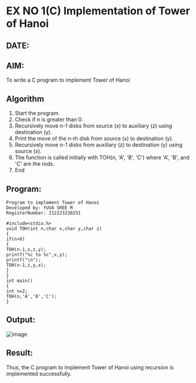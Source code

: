 # EX NO 1(C) Implementation of Tower of Hanoi
## DATE:
## AIM:
To write a C program to implement Tower of Hanoi

## Algorithm
1. Start the program.
2. Check if n is greater than 0.
3. Recursively move n-1 disks from source (x) to auxiliary (z) using destination (y).
4. Print the move of the n-th disk from source (x) to destination (y).
5. Recursively move n-1 disks from auxiliary (z) to destination (y) using source (x).
6. The function is called initially with TOH(n, 'A', 'B', 'C') where 'A', 'B', and 'C' are the rods.
7. End 

## Program:
```
Program to implement Tower of Hanoi
Developed by: YUVA SREE M
RegisterNumber: 212223230251
```
```
#include<stdio.h>
void TOH(int n,char x,char y,char z)
{
if(n>0)
{
TOH(n-1,x,z,y);
printf("%c to %c",x,y);
printf("\n");
TOH(n-1,z,y,x);
}
}
int main()
{
int n=2; 
TOH(n,'A','B','C');
} 

```

## Output:

![image](https://github.com/user-attachments/assets/c04c30c2-6c1f-4d61-b4a7-ed57611793a5)


## Result:
Thus, the C program to implement Tower of Hanoi using recursion is implemented successfully.
